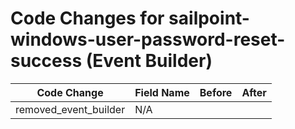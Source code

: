 # Code Changes for sailpoint-windows-user-password-reset-success (Event Builder)

| Code Change | Field Name | Before | After |
|-------------|------------|--------|-------|
| removed_event_builder | N/A |  |  |